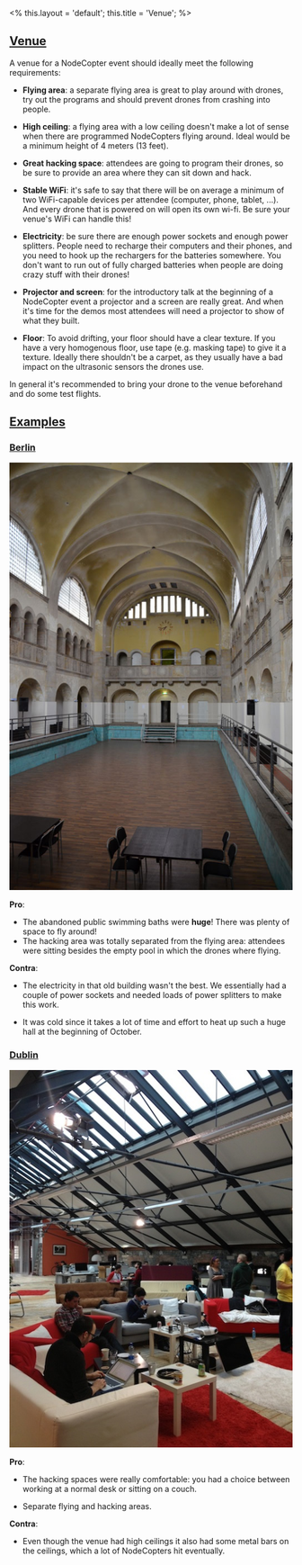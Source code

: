 <%
this.layout = 'default';
this.title = 'Venue';
%>

<h2 id="venue"><a href="#venue">Venue</a></h2>

A venue for a NodeCopter event should ideally meet the following requirements:

* **Flying area**: a separate flying area is great to play
  around with drones, try out the programs and should prevent drones from
  crashing into people.

* **High ceiling**: a flying area with a low ceiling doesn't make a lot of sense
  when there are programmed NodeCopters flying around. Ideal would be a minimum
  height of 4 meters (13 feet).

* **Great hacking space**: attendees are going to program their drones, so be
  sure to provide an area where they can sit down and hack.

* **Stable WiFi**: it's safe to say that there will be on average a minimum
  of two WiFi-capable devices per attendee (computer, phone, tablet, ...). And
  every drone that is powered on will open its own wi-fi. Be sure your venue's
  WiFi can handle this!

* **Electricity**: be sure there are enough power sockets and enough power splitters.
  People need to recharge their computers and their phones, and you need to hook
  up the rechargers for the batteries somewhere. You don't want to run out of fully
  charged batteries when people are doing crazy stuff with their drones!

* **Projector and screen**: for the introductory talk at the beginning of a
  NodeCopter event a projector and a screen are really great. And when it's time
  for the demos most attendees will need a projector to show of what they built.

* **Floor**: To avoid drifting, your floor should have a clear texture. If you
  have a very homogenous floor, use tape (e.g. masking tape) to give it a texture.
  Ideally there shouldn't be a carpet, as they usually have a bad impact on the
  ultrasonic sensors the drones use.

In general it's recommended to bring your drone to the venue beforehand and do
some test flights.

<h2 id="examples"><a href="#examples">Examples</a></h2>

<h3 id="venue-berlin"><a href="#venue-berlin">Berlin</a></h3>

<img src="/img/venue-small.jpg" alt="NodeCopter Berlin Venue">

**Pro**:

* The abandoned public swimming baths were **huge**! There was plenty of space
  to fly around!
* The hacking area was totally separated from the flying area: attendees were
  sitting besides the empty pool in which the drones where flying.

**Contra**:

* The electricity in that old building wasn't the best. We essentially had a
  couple of power sockets and needed loads of power splitters to make this work.

* It was cold since it takes a lot of time and effort to heat up such a huge
  hall at the beginning of October.

<h3 id="venue-dublin"><a href="#venue-dublin">Dublin</a></h3>

<img src="/img/dublin-venue-small.jpg" alt="NodeCopter Dublin Venue">

**Pro**:

* The hacking spaces were really comfortable: you had a choice between
  working at a normal desk or sitting on a couch.

* Separate flying and hacking areas.

**Contra**:

* Even though the venue had high ceilings it also had some metal bars on the
  ceilings, which a lot of NodeCopters hit eventually.
